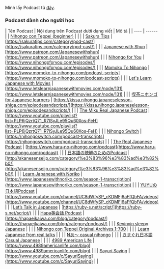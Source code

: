 Mình lấy Podcast từ [đây](https://docs.google.com/spreadsheets/d/17P2dBQHnBnHcG3ua_24IO6sP9RDC-5b3WHV9Ri2N5qU/edit#gid=0).

### Podcast dành cho người học

| Tên Podcast | Nội dung trên Podcast dưới dạng viết |  Mô tả  |
| ---- | ------ |
| [Nihongo con Teppei (beginner)](https://open.spotify.com/show/4W4jYoKRmjlURKO1fIfcOK?si=23adf8801cc24ff4) |       | |
| [Sakura Tips](https://open.spotify.com/show/3FwGWuEg9oAkz4k5fsbyBq?si=ea89d983522b429b) | [https://sakuratips.com/category/pod-cast/](https://sakuratips.com/category/pod-cast/)   | |
| [Japanese with Shun](https://open.spotify.com/show/0TWRqowC0TPhXlG79M0qzv?si=2889910f4066479a) | [https://www.patreon.com/Japanesewithshun](https://www.patreon.com/Japanesewithshun)     | |
| [Nihongo for You](https://open.spotify.com/show/5qQD8ngmhTLUh4LNBw29cA?si=222ddf14b27c4016) | [https://www.nihongoforyou.com/episodes/](https://www.nihongoforyou.com/episodes/) |      |
| [Momoko To Nihongo](https://open.spotify.com/show/4KBEcdMXAQTcLcE86Y0ow9?si=864a9bb00cf745ba) | [https://www.momoko-to-nihongo.com/podcast-scripts](https://www.momoko-to-nihongo.com/podcast-scripts)           | |
| [Let's Learn Japanese with Movies](https://open.spotify.com/show/6jjFCjovosuZ34rOmLJaUu?si=e0c6988031854670) | [https://www.letslearnjapanesewithmovies.com/node/131](https://www.letslearnjapanesewithmovies.com/node/131)     | |
| [喫茶ニホンゴ for Japanese learners](https://open.spotify.com/show/57wdrSfuVZM9h8vVBLmuv1?si=f50eefbe666c4fd5) | [https://kissa.nihongo.japaneselesson-shiga.com/episodesandscripts/](https://kissa.nihongo.japaneselesson-shiga.com/episodesandscripts/) | |
| [The Miku Real Japanese Podcast](https://open.spotify.com/show/6Nl8RDfPxsk4h4bfWe76Kg?si=9a6e44352270418e) | [https://www.youtube.com/playlist?list=PLP6jQzrtQ71_R7lSyJLe95Qu60Xos-FeH](https://www.youtube.com/playlist?list=PLP6jQzrtQ71_R7lSyJLe95Qu60Xos-FeH) | |
| [Nihongo Switch](https://open.spotify.com/show/4eRxgycshgFFcPX9jBsrP2?si=58b3faaff293493f) | [https://nihongoswitch.com/podcast-transcripts](https://nihongoswitch.com/podcast-transcripts)       | |
| [The Real Japanese Podcast](https://open.spotify.com/show/1gQ0ZdFpTOqiyLeOaCCn6U?si=53a74ffb5cf046e4) | [https://www.haru-no-nihongo.com/podcast](https://www.haru-no-nihongo.com/podcast)       | |
| [日本語の聴解のためのPodcast](https://open.spotify.com/show/2ESvL5DP8bmWNYteJ3McHm?si=dd89ba2d4da04f60) | [http://akanesenseijp.com/category/%e3%83%96%e3%83%ad%e3%82%b0/](http://akanesenseijp.com/category/%e3%83%96%e3%83%ad%e3%82%b0/)         | |
| [Learn Japanese with Noriko](https://open.spotify.com/show/1lnCRxM6yMi0xz89cy7rzN?si=ed0ac5b83e9841f7) | [https://www.japanesewithnoriko.com/season-1-transcription](https://www.japanesewithnoriko.com/season-1-transcription)       | |
| [YUYUの日本語Podcast](https://open.spotify.com/show/0hQDsR0brfk88Nls8fydo4?si=634931da93ed469c) | [https://www.youtube.com/channel/UC8dWfySP_cKDMFj6aFfQbFA/videos](https://www.youtube.com/channel/UC8dWfySP_cKDMFj6aFfQbFA/videos)       | |
| [Let’s Talk in Japanese](https://open.spotify.com/show/7rzB4zCdrSf67jd3nHm8Vy?si=daa9ef2f5f4141d3) | [https://ruby-s.net/script/](https://ruby-s.net/script/)         | |
| [Hapa英会話 Podcast](https://open.spotify.com/show/52lVOFI4zdWlsXkVEKydAa?si=9ce434d48b134dd9) | [https://hapaeikaiwa.com/blog/category/podcast/](https://hapaeikaiwa.com/blog/category/podcast/)     | |
| [Kevinvin sleepy Japanese](https://open.spotify.com/show/6kCfvLpkfhOpyhavlcnoH3?si=6b79939dc0d04289) |  | |
| [Nihongo con Teppei Original Archives 1-700](https://open.spotify.com/show/6EqvqiiuZnCY9YVYmKAojD?si=9e1fb7cb5ba44d30) |  | |
| [Learn Japanese from real talks](https://open.spotify.com/show/4wPIfqMTsTArlUBMpdkaAK?si=b183851975f74f17) |  | |
| [Nあ～ casual nihongo](https://open.spotify.com/show/65E3bjqx31NdXI1lzHUfxa?si=d4c49e9f7df8496c) |  | |
| [きまぐれ日本語 Casual Japanese](https://open.spotify.com/show/6ekQVpo6TFZApXTm6qfEsL?si=22a2b023f2e840df) |  | |
| [4989 American Life](https://open.spotify.com/show/6wMGXwntalyEwmgH0WU3mS?si=3d5b7e52f2c5491c) | [https://www.4989americanlife.com/blog](https://www.4989americanlife.com/blog)           | |
| [Sayuri Saying](https://open.spotify.com/show/2rJ02XGd3XIT9Ovo1T7llu?si=13737bbd52144a7c) | [https://www.youtube.com/c/SayuriSaying](https://www.youtube.com/c/SayuriSaying)         | |

